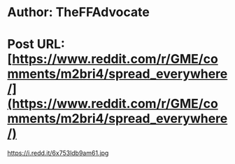 # Author: TheFFAdvocate
# Post URL: [https://www.reddit.com/r/GME/comments/m2bri4/spread_everywhere/](https://www.reddit.com/r/GME/comments/m2bri4/spread_everywhere/)


https://i.redd.it/6x753ldb9am61.jpg